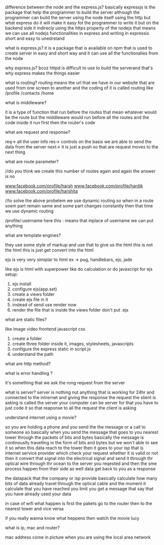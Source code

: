 
difference between the node and the express.js?
basically expressjs is the package that help the programmer to build the server although the programmer can build the server using the node itself using the http but what express do it will make it easy fot the programmer to write it but on the backend side it indirecly using the https property of the nodejs that means we can use all nodejs functionalities in express and writing in expressis short and easy to unedrstand


what is express.js?
it is a package that is available on npm that is used to create server in easy and short way and it can use all the functionalies from the node 

why express.js?
bcoz httpd is difficult to use to build the serverand that's why express makes the things easier


what is routing?
routing means the url that we have in our website that are used from one screen to another and the coding of it is called routing 
like /profile
/contacts
/home

what is middleware?

it is a type of function that run before the routes that mean whatever would be the route but the middleware would run before all the routes and the code inside it run first then the router's code 

what are request and response?

req-> all the user info
res-> controls on the basis we are able to send the data from the server
next-> it is just a push so that are request moves to the next thing 

what are route parameter?

//do you think we create this number of routes again and again the answer is no

www.facebook.com/profile/harsh
www.facebook.com/profile/hardik
www.facebook.com/profile/harshita

//to solve the above probelem we use dynamic routing 
so when in a route soem part remain same and some part changes constantly then that time we use dynamic routing

/profile/:username    here this : means that inplace of username we can put anything


what are template engines?

they use some style of markup and use that to give us the html 
this is not the html this is just get convert into the html

ejs is very very simiplar to html 
ex -> pug, handlebars, ejs, jade 



like ejs is html with superpower like do calculation or do javascript 
for ejs setup:
1. ejs install
2. configure ejs(app.set)
3. create a views folder
4. create ejs file in it
5. instead of send use render now
6. render the file that is inside the views folder don't put .ejs 


what are static files?

like image video frontend javascript css

1. create a folder
2. create three folder inside it, images, stylesheets, javascripts
3. configure the express static in script.js
4. understand the path 



what are http method?



what is error handling ?

it's something that we ask the rong request from the server

what is server?
server is nothing nut anything that is working for 24hr and connected to the intrernet and giving the response the request the slient is asking is called the server your computer can be server for that you have to just code it so that reaponse to all the request the client is asking 


understand internet using a movie?

so you are holding a phone and you send the the message or a call to someone so basically when you send the message that goes to you nearest tower through the packets of bits and bytes basically the message is continouslly travelling in the form of bits and bytes but we won't able to see it so when this data reach to the tower then it goes to your isp that is internet service provider which check your request whether it is valid or not then it convert that signal into the electrical signal and send it through thr optical wire through thr ocean to the server you reqested and then the sme process happen from their side as well data get back to you as a response

the datapack that the company or isp provide basically calculate how many bits of data already travel through the optical cable and the moment it calculate that you have reached you limit you get a message that say that you have already used your data 

in case of wifi what happen is first the pakets go to the router then to the nearest tower and vice versa



if you really wanna know what heppens then watch the movie lucy 

what is ip, mac and router?

mac address come in picture when you are using the local area network 